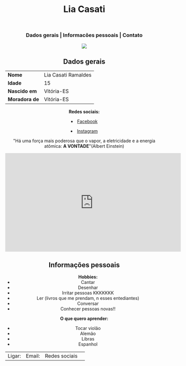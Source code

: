 <html>
<head>
<title>Lia Casati</title>
<link rel="stylesheet" href="css/estilo.css">
</head>
<body>
<center>
<header class="a">
<h1 class="a">Lia Casati</h1>
</header>
<nav><h3>Dados gerais | Informacões pessoais | Contato</h3></nav>
<article>
<p>
<img src="https://instagram.fvix2-1.fna.fbcdn.net/t51.2885-19/s150x150/14368955_102556240254744_8718379420097708032_n.jpg">
</p>
<h1>Dados gerais</h1>
<table>
<tr>
<td><b>Nome</b></td><td>Lia Casati Ramaldes</td>
</tr>
<tr>
<td><b>Idade</b></td><td>15</td>
</tr>
<tr>
<td><b>Nascido em</b></td><td>Vitória-ES</td>
</tr>
<tr>
<td><b>Moradora de</b></td><td> Vitória-ES</td>
</tr>
</table>
</article>
<p>
<b>Redes sociais:</b>
</p>
<li><a href="https://www.facebook.com/lia.casati.3">Facebook</a></li>
<p>
<li><a href="https://www.instagram.com/liacasati/?hl=pt-br">Instagram</a></li>
</p>
<p>
"Há uma força mais poderosa que o vapor, a eletricidade e a energia atômica: <b> A VONTADE</b>"(Albert Einstein)
</p>
<iframe width="560" height="315" src="https://www.youtube.com/embed/F1yNwxLW1Cw" frameborder="0" allowfullscreen></iframe>
<h2>Informações pessoais</h2>
<ul>
<b>Hobbies:</b>
<li>Cantar</li>
<li>Desenhar</li>
<li>Irritar pessoas KKKKKKK</li>
<li>Ler (livros que me prendam, n esses entediantes)</li>
<li>Conversar</li>
<li>Conhecer pessoas novas!!</li>
</ul>
<p>
<b>O que quero aprender:</b>
</p>
<ul>
<li>Tocar violão</li>
<li>Alemão</li>
<li>Libras</li>
<li>Espanhol</li>
</ul>
</center>
<footer>
<table>
<tr>
<td>Ligar:</td>
<td>Email:</td>
<td>Redes sociais<td>
</tr>
</table>
</footer>
</body>
</html>
